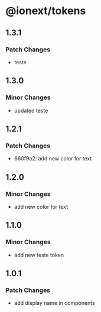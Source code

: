 # @ionext/tokens

## 1.3.1

### Patch Changes

- teste

## 1.3.0

### Minor Changes

- updated teste

## 1.2.1

### Patch Changes

- 660f9a2: add new color for text

## 1.2.0

### Minor Changes

- add new color for text

## 1.1.0

### Minor Changes

- add new teste token

## 1.0.1

### Patch Changes

- add display name in components
